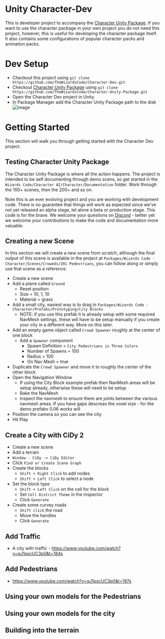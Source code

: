 # Unity Character-Dev
This is developer project to accompany the [Character Unity Package](https://github.com/TheWizardsCode/Character-Unity-Package). 
If you want to use the character package in your own project you do not need this project, however, this is useful for developing
the character package itself. It also contains some configurations of popular character packs and animation packs. 

# Dev Setup

  * Checkout this project using `git clone https://github.com/TheWizardsCode/Character-Dev.git`
  * Checkout [Character Unity Package](https://github.com/TheWizardsCode/Character-Unity-Package) using `git clone https://github.com/TheWizardsCode/Character-Unity-Package.git`
  * Open the Character Dev project in Unity.
  * In Package Manager add the Character Unity Package path to the disk ![image](https://user-images.githubusercontent.com/250240/159505725-4bc5311b-c8a5-4128-9d64-58e6b6259abd.png)

# Getting Started

This section will walk you through getting started with the Character Dev project.

## Testing Character Unity Package

The Character Unity Package is where all the action happens. The project is intended to be self documenting through demo scens, so get started in the `Wizards Code/Character AI/Character/Documentation` folder. Work through the 100+ scenes, then the 200+ and so on.

Note this is an ever evolving project and you are working with development code. There is no guarantee that things will work as expected since we've not yet released an alpha stage, let alone a beta or production stage. This code is for the brave. We welcome your questions on [Discord](http://bit.ly/WizardsCodeDiscord) - better yet we welcome your contributions to make the code and documentation more valuable.

## Creating a new Scene

In this section we will create a new scene from scratch, although the final output of this scene is available in the project at `Packages/Wizards Code - Character/Scenes/Croweds/201 Pedestrians`, you can follow along or simply use that scene as a reference.

  * Create a new scene
  * Add a plane called `Ground`
    * Reset position
    * Size = 10, 1, 10
    * Material = grass
  * Add a small city, easiest way is to drag in `Packages/Wizards Code - Character/Prefabs/Prototyping/City Blocks`
    * NOTE: if you use this prefab it is already setup with some required NavMesh settings, these will have to be setup manually if you create your city in a different way. More on this later.
  * Add an empty game object called `Crowd Spawner` roughly at the center of one block
    * Add a `Spawner` component
      * Spawn Definition = `City Pedestrians in Three Colors`
      * Number of Spawns = 100
      * Radius = 100
      * On Nav Mesh = true
  * Duplicate the `Crowd Spawner` and move it to roughly the center of the other block
  * Open the Navigation Window
    * If using the City Block example prefab then NavMesh areas will be setup already, otherwise these will need to be setup
    * Bake the NavMesh
    * Inspect the navmesh to ensure there are joints between the various navmesh areas. If you have gaps descreas the voxel size - for the demo prefabv 0.06 works will
  * Position the camera so you can see the city
  * Hit Play
  
## Create a City with CiDy 2

  * Create a new scene
  * Add a terrain
  * `Window - CiDy -> CiDy Editor`
  * Click `Find or Create Scene Graph`
  * Create the blocks
    * `Shift + Right Click` to add nodes
    * `Shift + Left Click` to select a node
  * Set the block type
    * `Shift + Left Click` on the cell for the block
    * Set `Cell District Theme` in the inspector
    * Click `Generate`
  * Create some curvey roads
    * `Shift click` the road
    * Move the handles
    * Click `Generate`
  
## Add Traffic

  * A city with traffic - https://www.youtube.com/watch?v=qJ1pscUC3p0&t=184s

## Add Pedestrians

  * https://www.youtube.com/watch?v=qJ1pscUC3p0&t=197s

## Using your own models for the Pedestrians

## Using your own models for the city

## Building into the terrain

  





